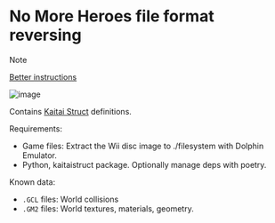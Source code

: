 # No More Heroes file format reversing

> [!NOTE]  
> [Better instructions](https://sevonj.github.io/nmh_reverse/tools/nmh_reverse_scripts/)

![image](https://github.com/user-attachments/assets/625044d5-f970-4bf6-aafe-20b4fb902551)

Contains [Kaitai Struct](https://kaitai.io/) definitions.

Requirements:
- Game files: Extract the Wii disc image to ./filesystem with Dolphin Emulator.
- Python, kaitaistruct package. Optionally manage deps with poetry.

Known data:
- `.GCL` files: World collisions
- `.GM2` files: World textures, materials, geometry.
